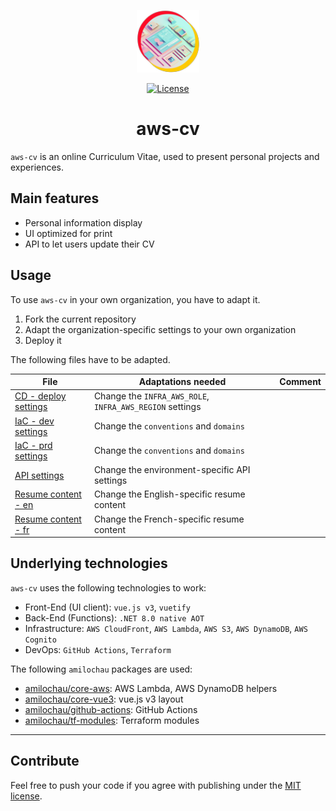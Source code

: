 <p align="center">
  <a href="https://cv.milochau.com" target="_blank">
    <img alt="aws-cv logo" width="100" src="./src/cv-client/src/assets/logo.png">
  </a>
</p>
<p align="center">
  <a href="https://github.com/milochaucom/cv/blob/main/LICENSE">
    <img src="https://img.shields.io/github/license/milochaucom/cv" alt="License">
  </a>
</p>
<h1 align="center">
  aws-cv
</h1>

`aws-cv` is an online Curriculum Vitae, used to present personal projects and experiences.

## Main features

- Personal information display
- UI optimized for print
- API to let users update their CV

## Usage

To use `aws-cv` in your own organization, you have to adapt it.

1. Fork the current repository
2. Adapt the organization-specific settings to your own organization
3. Deploy it

The following files have to be adapted.

| File | Adaptations needed | Comment |
| ---- | ------------------ | ------- |
| [CD - deploy settings](./.github/workflows/deploy.yml) | Change the `INFRA_AWS_ROLE`, `INFRA_AWS_REGION` settings |
| [IaC - dev settings](./infra/hosts/dev.tfvars) | Change the `conventions` and `domains` |
| [IaC - prd settings](./infra/hosts/prd.tfvars) | Change the `conventions` and `domains` |
| [API settings](./src/contacts-client/src/data/config.ts) | Change the environment-specific API settings |
| [Resume content - en](./src/cv-client/src/data/resume/en.json) | Change the English-specific resume content |
| [Resume content - fr](./src/cv-client/src/data/resume/fr.json) | Change the French-specific resume content |

## Underlying technologies

`aws-cv` uses the following technologies to work:

- Front-End (UI client): `vue.js v3`, `vuetify`
- Back-End (Functions): `.NET 8.0 native AOT`
- Infrastructure: `AWS CloudFront`, `AWS Lambda`, `AWS S3`, `AWS DynamoDB`, `AWS Cognito`
- DevOps: `GitHub Actions`, `Terraform`

The following `amilochau` packages are used:

- [amilochau/core-aws](https://github.com/amilochau/core-aws): AWS Lambda, AWS DynamoDB helpers
- [amilochau/core-vue3](https://github.com/amilochau/core-vue3): vue.js v3 layout
- [amilochau/github-actions](https://github.com/amilochau/github-actions): GitHub Actions
- [amilochau/tf-modules](https://github.com/amilochau/tf-modules): Terraform modules

--- 

## Contribute

Feel free to push your code if you agree with publishing under the [MIT license](./LICENSE).
